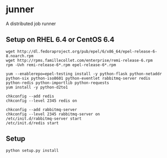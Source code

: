 # junner

A distributed job runner

## Setup on RHEL 6.4 or CentOS 6.4

```shell
wget http://dl.fedoraproject.org/pub/epel/6/x86_64/epel-release-6-8.noarch.rpm
wget http://rpms.famillecollet.com/enterprise/remi-release-6.rpm
rpm -Uvh remi-release-6*.rpm epel-release-6*.rpm

yum --enablerepo=epel-testing install -y python-flask python-netaddr python-six python-iso8601 python-eventlet rabbitmq-server redis python-redis python-importlib python-requests
yum install -y python-d2to1

chkconfig --add redis
chkconfig --level 2345 redis on

chkconfig --add rabbitmq-server
chkconfig --level 2345 rabbitmq-server on
/etc/init.d/rabbitmq-server start
/etc/init.d/redis start
```

## Setup

```shell
python setup.py install
```
